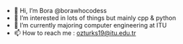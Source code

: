 - 👋 Hi, I’m Bora @borawhocodess
- 👀 I’m interested in lots of things but mainly cpp & python 
- 🌱 I’m currently majoring computer engineering at ITU
- 📫 How to reach me : ozturks19@itu.edu.tr

<!---
borawhocodess/borawhocodess is a ✨ special ✨ repository because its `README.md` (this file) appears on your GitHub profile.
You can click the Preview link to take a look at your changes.
--->
